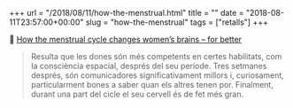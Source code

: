 +++
url = "/2018/08/11/how-the-menstrual.html"
title = ""
date = "2018-08-11T23:57:00+00:00"
slug = "how-the-menstrual"
tags = ["retalls"]
+++

📎 [How the menstrual cycle changes women’s brains – for better](http://www.bbc.com/future/story/20180806-how-the-menstrual-cycle-changes-womens-brains-every-month)

> Resulta que les dones són més competents en certes habilitats, com la consciència espacial, després del seu període. Tres setmanes després, són comunicadores significativament millors i, curiosament, particularment bones a saber quan els altres tenen por. Finalment, durant una part del cicle el seu cervell és de fet més gran.

